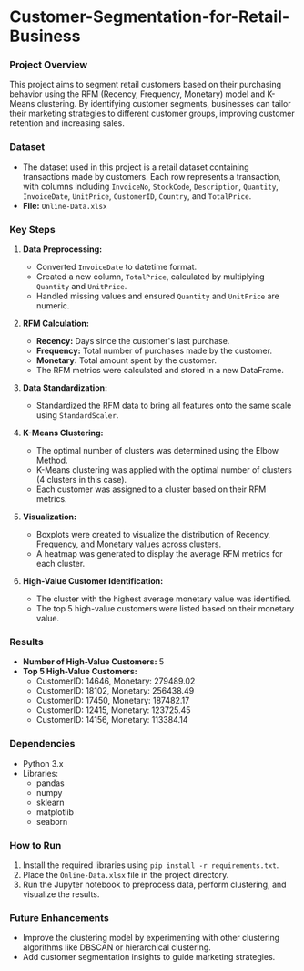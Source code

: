 # Customer-Segmentation-for-Retail-Business



### Project Overview

This project aims to segment retail customers based on their purchasing behavior using the RFM (Recency, Frequency, Monetary) model and K-Means clustering. By identifying customer segments, businesses can tailor their marketing strategies to different customer groups, improving customer retention and increasing sales.

### Dataset

- The dataset used in this project is a retail dataset containing transactions made by customers. Each row represents a transaction, with columns including `InvoiceNo`, `StockCode`, `Description`, `Quantity`, `InvoiceDate`, `UnitPrice`, `CustomerID`, `Country`, and `TotalPrice`.
- **File:** `Online-Data.xlsx`

### Key Steps

1. **Data Preprocessing:**
   - Converted `InvoiceDate` to datetime format.
   - Created a new column, `TotalPrice`, calculated by multiplying `Quantity` and `UnitPrice`.
   - Handled missing values and ensured `Quantity` and `UnitPrice` are numeric.

2. **RFM Calculation:**
   - **Recency:** Days since the customer's last purchase.
   - **Frequency:** Total number of purchases made by the customer.
   - **Monetary:** Total amount spent by the customer.
   - The RFM metrics were calculated and stored in a new DataFrame.

3. **Data Standardization:**
   - Standardized the RFM data to bring all features onto the same scale using `StandardScaler`.

4. **K-Means Clustering:**
   - The optimal number of clusters was determined using the Elbow Method.
   - K-Means clustering was applied with the optimal number of clusters (4 clusters in this case).
   - Each customer was assigned to a cluster based on their RFM metrics.

5. **Visualization:**
   - Boxplots were created to visualize the distribution of Recency, Frequency, and Monetary values across clusters.
   - A heatmap was generated to display the average RFM metrics for each cluster.

6. **High-Value Customer Identification:**
   - The cluster with the highest average monetary value was identified.
   - The top 5 high-value customers were listed based on their monetary value.

### Results

- **Number of High-Value Customers:** 5
- **Top 5 High-Value Customers:**
   - CustomerID: 14646, Monetary: 279489.02
   - CustomerID: 18102, Monetary: 256438.49
   - CustomerID: 17450, Monetary: 187482.17
   - CustomerID: 12415, Monetary: 123725.45
   - CustomerID: 14156, Monetary: 113384.14

### Dependencies

- Python 3.x
- Libraries:
  - pandas
  - numpy
  - sklearn
  - matplotlib
  - seaborn

### How to Run

1. Install the required libraries using `pip install -r requirements.txt`.
2. Place the `Online-Data.xlsx` file in the project directory.
3. Run the Jupyter notebook to preprocess data, perform clustering, and visualize the results.

### Future Enhancements

- Improve the clustering model by experimenting with other clustering algorithms like DBSCAN or hierarchical clustering.
- Add customer segmentation insights to guide marketing strategies.


